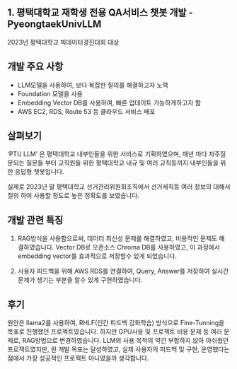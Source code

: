 ## 1. 평택대학교 재학생 전용 QA서비스 챗봇 개발 - PyeongtaekUnivLLM

2023년 평택대학교 빅데이터경진대회 대상 

## 개발 주요 사항
- LLM모델을 사용하여, 보다 복잡한 질의를 해결하고자 노력
- Foundation 모델을 사용
- Embedding Vector DB를 사용하여, 빠른 업데이트 가능하게하고자 함
- AWS EC2, RDS, Route 53 등 클라우드 서비스 배포

## 살펴보기

‘PTU LLM’ 은 평택대학교 내부인들을 위한 서비스로 기획하였으며, 매년 마다 자주질문되는 질문들 부터 교직원들 위한 평택대학교 내규 및 여러 교칙등까지 내부인들을 위한 응답형 챗봇입니다. 

실제로 2023년 말 평택대학교 선거관리위원회조직에서 선거세칙등 여러 정보의 대해서 질의 하여 사용할 정도로 높은 정확도를 보였습니다.

## 개발 관련 특징
1. RAG방식을 사용함으로써, 데이터 최신성 문제를 해결하였고, 비용적인 문제도 해결하였습니다. 
Vector DB로 오픈소스 Chroma DB를 사용하였고, 이 과정에서 embedding vector를 효과적으로 저장할수 있게 되었습니다.

2. 사용자 피드백을 위해 AWS RDS를 연결하여, Query, Answer를 저장하여 실시간 문제가 생기는 부분을 알수 있게 구현하였습니다.

## 후기
원안은 llama2를 사용하여, RHLF(인간 피드백 강화학습) 방식으로 Fine-Tunning을 목표로 진행했던 프로젝트였습니다. 하지만 GPU사용 및 프로젝트 비용 문제 등 여러 문제로, RAG방법으로 변경하였습니다. LLM의 사용 목적의 약간 부합하지 않아 아쉬웠던 프로젝트였지만, 원 개발 목표는 달성하였고, 실제 사용자의 피드백 및 구현, 운영했다는 점에서 가장 성공적인 프로젝트 아니였을까 생각합니다.

